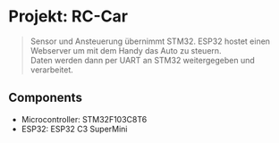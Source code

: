 # Projekt: RC-Car
 > Sensor und Ansteuerung übernimmt STM32. ESP32 hostet einen Webserver um mit dem Handy das Auto zu steuern.  
 > Daten werden dann per UART an STM32 weitergegeben und verarbeitet.
## Components
<!-- - Infrared Sensor: Everlight Elec IRM-56384 -->
- Microcontroller: STM32F103C8T6
- ESP32: ESP32 C3 SuperMini



